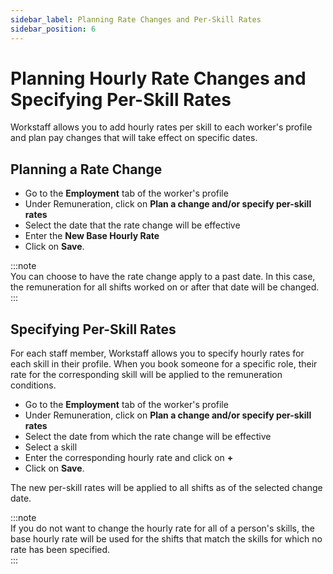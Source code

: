 ```yaml
---
sidebar_label: Planning Rate Changes and Per-Skill Rates
sidebar_position: 6
---
```


# Planning Hourly Rate Changes and Specifying Per-Skill Rates

Workstaff allows you to add hourly rates per skill to each worker's profile and plan pay changes that will take effect on specific dates.

## Planning a Rate Change
- Go to the **Employment** tab of the worker's profile
- Under Remuneration, click on **Plan a change and/or specify per-skill rates**
- Select the date that the rate change will be effective
- Enter the **New Base Hourly Rate**
- Click on **Save**.

:::note  
You can choose to have the rate change apply to a past date. In this case, the remuneration for all shifts worked on or after that date will be changed.  
:::

## Specifying Per-Skill Rates
For each staff member, Workstaff allows you to specify hourly rates for each skill in their profile.
When you book someone for a specific role, their rate for the corresponding skill will be applied to the remuneration conditions. 

- Go to the **Employment** tab of the worker's profile
- Under Remuneration, click on **Plan a change and/or specify per-skill rates**
- Select the date from which the rate change will be effective
- Select a skill
- Enter the corresponding hourly rate and click on **+**
- Click on **Save**.

The new per-skill rates will be applied to all shifts as of the selected change date.

:::note  
If you do not want to change the hourly rate for all of a person's skills, the base hourly rate will be used for the shifts that match the skills for which no rate has been specified.  
:::